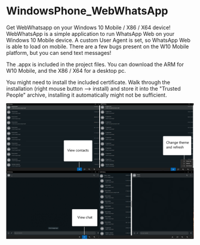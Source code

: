 # WindowsPhone_WebWhatsApp
Get WebWhatsapp on your Windows 10 Mobile / X86 / X64 device! 
WebWhatsApp is a simple application to run WhatsApp Web on your Windows 10 Mobile device. A custom User Agent is set, so WhatsApp Web is able to load on mobile. There are a few bugs present on the W10 Mobile platform, but you can send text messages!   

The .appx is included in the project files. You can download the ARM for W10 Mobile, and the X86 / X64 for a desktop pc.

You might need to install the included certificate. Walk through the installation (right mouse button --> install) and store it into the "Trusted People" archive, installing it automatically might not be sufficient. 

![Screenshot](WebWhatsApp_overview.png)
